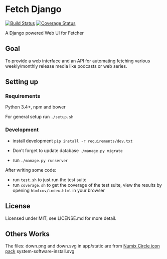 # Fetch Django

[![Build Status](https://travis-ci.org/zyphrus/fetch-django.svg)](https://travis-ci.org/zyphrus/fetch-django) [![Coverage Status](https://coveralls.io/repos/zyphrus/fetch-django/badge.svg)](https://coveralls.io/r/zyphrus/fetch-django)

A Django powered Web UI for Fetcher

## Goal

To provide a web interface and an API for automating fetching various
weekly/monthly release media like podcasts or web series.

## Setting up

### Requirements

Python 3.4+, npm and bower

For general setup run `./setup.sh`

### Development

- install development `pip install -r requirements/dev.txt`

- Don't forget to update database `./manage.py migrate`

- run `./manage.py runserver`

After writing some code:

- run `test.sh` to just run the test suite
- run `coverage.sh` to get the coverage of the test suite, view the results by
  opening `htmlcov/index.html` in your browser

## License

Licensed under MIT, see LICENSE.md for more detail.


## Others Works

The files: down.png and down.svg in app/static are from [Numix Circle
icon pack](https://github.com/numixproject/numix-icon-theme-circle) system-software-install.svg
